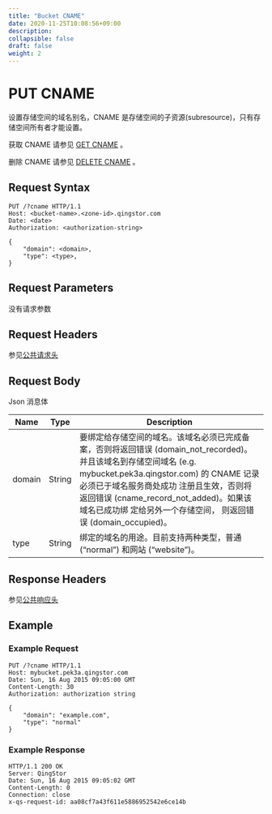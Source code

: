 ```yaml
---
title: "Bucket CNAME"
date: 2020-11-25T10:08:56+09:00
description:
collapsible: false
draft: false
weight: 2
---
```


# PUT CNAME

设置存储空间的域名别名，CNAME 是存储空间的子资源(subresource)，只有存储空间所有者才能设置。

获取 CNAME 请参见 [GET CNAME](../get_cname) 。

删除 CNAME 请参见 [DELETE CNAME](../delete_cname) 。

## Request Syntax

```http
PUT /?cname HTTP/1.1
Host: <bucket-name>.<zone-id>.qingstor.com
Date: <date>
Authorization: <authorization-string>

{
    "domain": <domain>,
    "type": <type>,
}
```

## Request Parameters

没有请求参数

## Request Headers

参见[公共请求头](../../common/common_header.html#请求头字段-request-header)

## Request Body

Json 消息体

| Name | Type | Description |
| --- | --- | --- |
| domain | String | 要绑定给存储空间的域名。该域名必须已完成备案，否则将返回错误 (domain_not_recorded)。并且该域名到存储空间域名 (e.g. mybucket.pek3a.qingstor.com) 的 CNAME 记录必须已于域名服务商处成功 注册且生效，否则将返回错误 (cname_record_not_added)。如果该域名已成功绑 定给另外一个存储空间， 则返回错误 (domain_occupied)。 |
| type | String | 绑定的域名的用途。目前支持两种类型，普通 (“normal”) 和网站 (“website”)。 |

## Response Headers

参见[公共响应头](../../common/common_header.html#响应头字段-request-header)

## Example

### Example Request

```http
PUT /?cname HTTP/1.1
Host: mybucket.pek3a.qingstor.com
Date: Sun, 16 Aug 2015 09:05:00 GMT
Content-Length: 30
Authorization: authorization string

{
    "domain": "example.com",
    "type": "normal"
}
```

### Example Response

```http
HTTP/1.1 200 OK
Server: QingStor
Date: Sun, 16 Aug 2015 09:05:02 GMT
Content-Length: 0
Connection: close
x-qs-request-id: aa08cf7a43f611e5886952542e6ce14b
```
